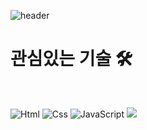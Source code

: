 ![header](https://capsule-render.vercel.app/api?type=waving&color=gradient&height=200&section=header&text=PARKGAIN&fontSize=70)

# 관심있는 기술 🛠
<br>

<img alt="Html" src ="https://img.shields.io/badge/HTML5-E34F26.svg?&style=flat-square&logo=HTML5&logoColor=white" /> <img alt="Css" src="https://img.shields.io/badge/CSS3-1572B6.svg?&style=flat-square&logo=css3&logoColor=white" /> <img alt="JavaScript" src ="https://img.shields.io/badge/JavaScript-F7DF1E.svg?&style=flat-square&logo=Javascript&logoColor=white"/> <img src="https://img.shields.io/badge/JAVA-007396?style=flat-square&logo=Java&logoColor=white"/></a>

<!--
**PARKGAIN/PARKGAIN** is a ✨ _special_ ✨ repository because its `README.md` (this file) appears on your GitHub profile.

Here are some ideas to get you started:

- 🔭 I’m currently working on ...
- 🌱 I’m currently learning ...
- 👯 I’m looking to collaborate on ...
- 🤔 I’m looking for help with ...
- 💬 Ask me about ...
- 📫 How to reach me: ...
- 😄 Pronouns: ...
- ⚡ Fun fact: ...
-->
